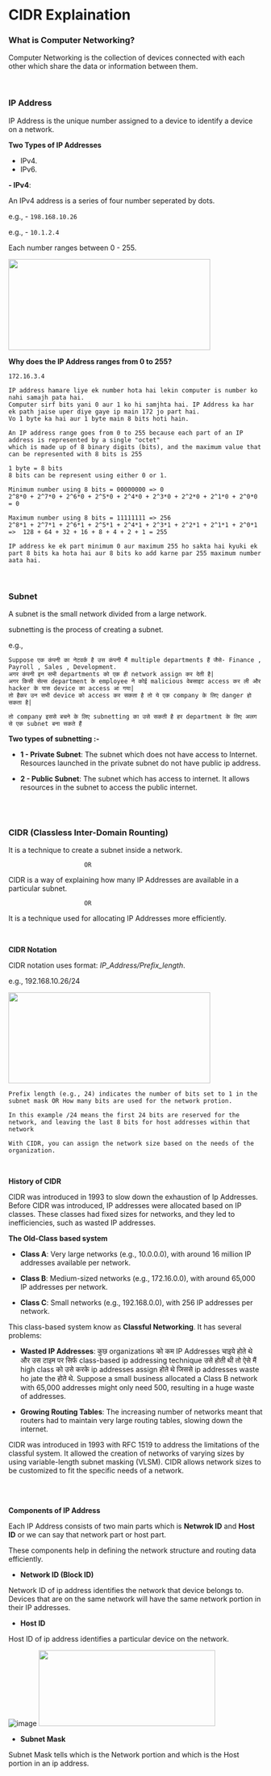 # CIDR Explaination

### What is Computer Networking?

Computer Networking is the collection of devices connected with each other which share the data or information between them.

<br>

### IP Address

IP Address is the unique number assigned to a device to identify a device on a network.

**Two Types of IP Addresses**

- IPv4.
- IPv6.

**- IPv4**:

An IPv4 address is a series of four number seperated by dots.

e.g., - ```198.168.10.26```

e.g., - ```10.1.2.4```

Each number ranges between 0 - 255.

<img src="https://github.com/user-attachments/assets/c7464fd6-9028-40f4-b194-bf64bc59e1b1" width="400" height="180">

<br>

**Why does the IP Address ranges from 0 to 255?**

```172.16.3.4```

```
IP address hamare liye ek number hota hai lekin computer is number ko nahi samajh pata hai.
Computer sirf bits yani 0 aur 1 ko hi samjhta hai. IP Address ka har ek path jaise uper diye gaye ip main 172 jo part hai.
Vo 1 byte ka hai aur 1 byte main 8 bits hoti hain.

An IP address range goes from 0 to 255 because each part of an IP address is represented by a single "octet"
which is made up of 8 binary digits (bits), and the maximum value that can be represented with 8 bits is 255

1 byte = 8 bits
8 bits can be represent using either 0 or 1.

Minimum number using 8 bits = 00000000 => 0
2^8*0 + 2^7*0 + 2^6*0 + 2^5*0 + 2^4*0 + 2^3*0 + 2^2*0 + 2^1*0 + 2^0*0 = 0

Maximum number using 8 bits = 11111111 => 256
2^8*1 + 2^7*1 + 2^6*1 + 2^5*1 + 2^4*1 + 2^3*1 + 2^2*1 + 2^1*1 + 2^0*1 =>  128 + 64 + 32 + 16 + 8 + 4 + 2 + 1 = 255

IP address ke ek part minimum 0 aur maximum 255 ho sakta hai kyuki ek part 8 bits ka hota hai aur 8 bits ko add karne par 255 maximum number aata hai.
```

<br>

### Subnet

A subnet is the small network divided from a large network.

subnetting is the process of creating a subnet.

e.g.,

```
Suppose एक कंपनी का नेटवर्क है उस कंपनी मैं multiple departments हैं जैसे- Finance , Payroll , Sales , Development.
अगर कंपनी इन सभी departments को एक ही network assign कर देती है|
अगर किसी सेल्स department के employee ने कोई malicious वेबसाइट access कर ली और hacker के पास device का access आ गया|
तो हैकर उन सभी device को access कर सकता है तो ये एक company के लिए danger हो सकता है|

तो company इससे बचने के लिए subnetting का उसे सकती है हर department के लिए अलग से एक subnet बना सकते हैं  
```

**Two types of subnetting :-**

- **1 - Private Subnet**: The subnet which does not have access to Internet. Resources launched in the private subnet do not have public ip address.

- **2 - Public Subnet**: The subnet which has access to internet. It allows resources in the subnet to access the public internet.

<br>
<br>

### CIDR (Classless Inter-Domain Rounting)

It is a technique to create a subnet inside a network.

```
                     OR
```

CIDR is a way of explaining how many IP Addresses are available in a particular subnet.

```
                     OR
```

It is a technique used for allocating IP Addresses more efficiently.

<br>

**CIDR Notation**

CIDR notation uses format: _IP_Address/Prefix_length_.

e.g.,  192.168.10.26/24

<img src="https://github.com/user-attachments/assets/c9f38301-027f-4779-91ea-1a361d789387" width="400" height="180">

```Prefix length (e.g., 24) indicates the number of bits set to 1 in the subnet mask OR How many bits are used for the network protion.```

```In this example /24 means the first 24 bits are reserved for the network, and leaving the last 8 bits for host addresses within that network```

```With CIDR, you can assign the network size based on the needs of the organization.```

<br>

**History of CIDR**

CIDR was introduced in 1993 to slow down the exhaustion of Ip Addresses. Before CIDR was introduced, IP addresses were allocated based on IP classes. These classes had fixed sizes for networks, and they led to inefficiencies, such as wasted IP addresses.

**The Old-Class based system**

- **Class A**: Very large networks (e.g., 10.0.0.0), with around 16 million IP addresses available per network.

- **Class B**: Medium-sized networks (e.g., 172.16.0.0), with around 65,000 IP addresses per network.

- **Class C**: Small networks (e.g., 192.168.0.0), with 256 IP addresses per network.

This class-based system know as **Classful Networking**. It has several problems:

- **Wasted IP Addresses**: कुछ organizations को कम IP Addresses चाइये होते थे और उस टाइम पर सिर्फ class-based ip addressing technique उसे होती थी तो ऐसे मैं high class को उसे करके ip addresses assign होते थे जिससे ip addresses waste ho jate the होते थे. Suppose a small business allocated a Class B network with 65,000 addresses might only need 500, resulting in a huge waste of addresses.

- **Growing Routing Tables**: The increasing number of networks meant that routers had to maintain very large routing tables, slowing down the internet.

CIDR was introduced in 1993 with RFC 1519 to address the limitations of the classful system. It allowed the creation of networks of varying sizes by using variable-length subnet masking (VLSM). CIDR allows network sizes to be customized to fit the specific needs of a network.

<br>
<br>

**Components of IP Address**

Each IP Address consists of two main parts which is **Netwrok ID** and **Host ID** or we can say that network part or host part.

These components help in defining the network structure and routing data efficiently.

- **Network ID (Block ID)**

Network ID of ip address identifies the network that device belongs to. Devices that are on the same network will have the same network portion in their IP addresses.

- **Host ID**

Host ID of ip address identifies a particular device on the network.

![image]()
<img src="https://github.com/user-attachments/assets/d8b48702-7ffc-43cc-9a0f-135ead4e2e30" width="350" height="150">

- **Subnet Mask**

Subnet Mask tells which is the Network portion and which is the Host portion in an ip address.
